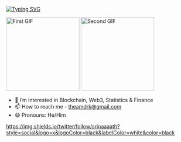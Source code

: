 [![Typing SVG](https://readme-typing-svg.demolab.com?font=Fira+Code&weight=700&duration=4000&pause=750&color=F7F7F7&random=false&width=435&lines=srinath+murali;to+infinity+and+beyond)](https://git.io/typing-svg)

<p float="left">
  <img src="https://github.com/srimur/srimur/assets/142419722/95854960-5f7b-4b6e-95bd-6cf47dc0b9fa/225813708-98b745f2-7d22-48cf-9150-083f1b00d6c9.gif" alt="First GIF" height=200>
  <img src="https://github.com/srimur/srimur/assets/142419722/68cbfbf8-1b03-4c72-9fcb-e5c642a7e83a/coffee.gif" alt="Second GIF" height=200>
</p>

- 👀 I’m interested in Blockchain, Web3, Statistics & Finance
- 📫 How to reach me - theamdrk@gmail.com
- 😄 Pronouns: He/Him

https://img.shields.io/twitter/follow/srinaaaath?style=social&logo=x&logoColor=black&labelColor=white&color=black

